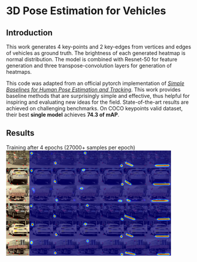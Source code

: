# 3D Pose Estimation for Vehicles

## Introduction

This work generates 4 key-points and 2 key-edges from vertices and edges of vehicles as ground truth. The brightness of each generated heatmap is normal distribution. The model is combined with Resnet-50 for feature generation and three transpose-convolution layers for generation of heatmaps.

This code was adapted from an official pytorch implementation of [*Simple Baselines for Human Pose Estimation and Tracking*](https://arxiv.org/abs/1804.06208). This work provides baseline methods that are surprisingly simple and effective, thus helpful for inspiring and evaluating new ideas for the field. State-of-the-art results are achieved on challenging benchmarks. On COCO keypoints valid dataset, their best **single model** achieves **74.3 of mAP**. </br>

## Results
Training after 4 epochs (27000+ samples per epoch)
![image](https://raw.githubusercontent.com/RoboBachelor/vehicle_pose_estimation/master/%E6%95%88%E6%9E%9C.png)
